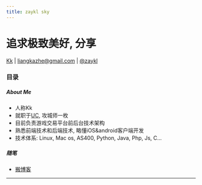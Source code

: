 ```yaml
---
title: zaykl sky
---
```


<head>
<link rel='stylesheet' href='/style/github2.css'/>
<meta http-equiv="Content-Type" content="text/html; charset=utf-8" />
</head>

追求极致美好, 分享
==================

[Kk](http://zaykl.github.com) |
<liangkazhe@gmail.com> |
[@zaykl](http://twitter.com/zaykl)

### 目录

##### About Me

* 人称Kk
* 就职于<a href="http://uc.cn">UC</a>, 攻城师一枚
* 目前负责游戏交易平台前后台技术架构
* 熟悉前端技术和后端技术, 略懂iOS&android客户端开发
* 技术体系: Linux, Mac os, AS400, Python, Java, Php, Js, C...

##### 随笔

* [搬博客](post/setup_blog_in_github.html)

----
<div id="disqus_thread"></div>
<script type="text/javascript">
        /* * * CONFIGURATION VARIABLES: EDIT BEFORE PASTING INTO YOUR WEBPAGE * * */
        var disqus_shortname = 'zaykl'; // required: replace example with your forum shortname

        /* * * DON'T EDIT BELOW THIS LINE * * */
        (function() {
            var dsq = document.createElement('script'); dsq.type = 'text/javascript'; dsq.async = true;
            dsq.src = '//' + disqus_shortname + '.disqus.com/embed.js';
            (document.getElementsByTagName('head')[0] || document.getElementsByTagName('body')[0]).appendChild(dsq);
        })();
</script>


